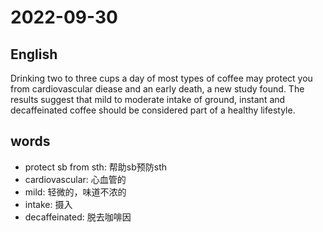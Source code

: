 # 2022-09-30

## English
Drinking two to three cups a day of most
types of coffee may protect you from
cardiovascular diease and an early death,
a new study found. The results suggest that 
mild to moderate intake of ground, instant
and decaffeinated coffee should be considered
part of a healthy lifestyle.


## words
* protect sb from sth: 帮助sb预防sth
* cardiovascular: 心血管的
* mild: 轻微的，味道不浓的
* intake: 摄入
* decaffeinated: 脱去咖啡因
